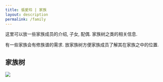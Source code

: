 ```yaml
---
title: 張愛玲 | 家族
layout: description
permalink: /family
---
```


这里可以放一些家族成员的介绍, 子女, 配偶. 家族树之类的相关信息. 

有一些家族会有修族谱的需求. 放家族树方便家族成员了解其在家族之中的位置. 

## 家族树

![](../assets/Family_Tree.png)

